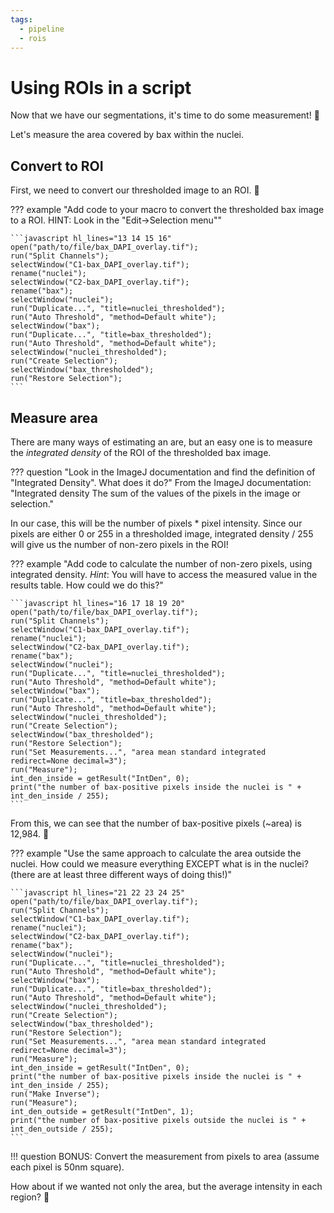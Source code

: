 ```yaml
---
tags:
  - pipeline
  - rois
---
```

# Using ROIs in a script

Now that we have our segmentations, it's time to do some measurement! :triangular_ruler:

Let's measure the area covered by bax within the nuclei.

## Convert to ROI

First, we need to convert our thresholded image to an ROI. :thinking:

??? example "Add code to your macro to convert the thresholded bax image to a ROI. HINT: Look in the "Edit->Selection menu""

    ```javascript hl_lines="13 14 15 16"
    open("path/to/file/bax_DAPI_overlay.tif");
    run("Split Channels");
    selectWindow("C1-bax_DAPI_overlay.tif");
    rename("nuclei");
    selectWindow("C2-bax_DAPI_overlay.tif");
    rename("bax");
    selectWindow("nuclei");
    run("Duplicate...", "title=nuclei_thresholded");
    run("Auto Threshold", "method=Default white");
    selectWindow("bax");
    run("Duplicate...", "title=bax_thresholded");
    run("Auto Threshold", "method=Default white");
    selectWindow("nuclei_thresholded");
    run("Create Selection");
    selectWindow("bax_thresholded");
    run("Restore Selection");
    ```

## Measure area

There are many ways of estimating an are, but an easy one is to
measure the *integrated density* of the ROI of the thresholded bax image.

??? question "Look in the ImageJ documentation and find the definition of "Integrated Density". What does it do?"
    From the ImageJ documentation: "Integrated density The sum of the values of
    the pixels in the image or selection."

 In our case, this will be the number of pixels * pixel intensity. Since our
 pixels are either 0 or 255 in a thresholded image, integrated density / 255
 will give us the number of non-zero pixels in the ROI!

??? example "Add code to calculate the number of non-zero pixels, using integrated density. *Hint*: You will have to access the measured value in the results table. How could we do this?"

    ```javascript hl_lines="16 17 18 19 20"
    open("path/to/file/bax_DAPI_overlay.tif");
    run("Split Channels");
    selectWindow("C1-bax_DAPI_overlay.tif");
    rename("nuclei");
    selectWindow("C2-bax_DAPI_overlay.tif");
    rename("bax");
    selectWindow("nuclei");
    run("Duplicate...", "title=nuclei_thresholded");
    run("Auto Threshold", "method=Default white");
    selectWindow("bax");
    run("Duplicate...", "title=bax_thresholded");
    run("Auto Threshold", "method=Default white");
    selectWindow("nuclei_thresholded");
    run("Create Selection");
    selectWindow("bax_thresholded");
    run("Restore Selection");
    run("Set Measurements...", "area mean standard integrated redirect=None decimal=3");
    run("Measure");
    int_den_inside = getResult("IntDen", 0);
    print("the number of bax-positive pixels inside the nuclei is " + int_den_inside / 255);
    ```

From this, we can see that the number of bax-positive pixels (~area) is 12,984. :tada:

??? example "Use the same approach to calculate the area outside the nuclei. How could we measure everything EXCEPT what is in the nuclei? (there are at least three different ways of doing this!)"

    ```javascript hl_lines="21 22 23 24 25"
    open("path/to/file/bax_DAPI_overlay.tif");
    run("Split Channels");
    selectWindow("C1-bax_DAPI_overlay.tif");
    rename("nuclei");
    selectWindow("C2-bax_DAPI_overlay.tif");
    rename("bax");
    selectWindow("nuclei");
    run("Duplicate...", "title=nuclei_thresholded");
    run("Auto Threshold", "method=Default white");
    selectWindow("bax");
    run("Duplicate...", "title=bax_thresholded");
    run("Auto Threshold", "method=Default white");
    selectWindow("nuclei_thresholded");
    run("Create Selection");
    selectWindow("bax_thresholded");
    run("Restore Selection");
    run("Set Measurements...", "area mean standard integrated redirect=None decimal=3");
    run("Measure");
    int_den_inside = getResult("IntDen", 0);
    print("the number of bax-positive pixels inside the nuclei is " + int_den_inside / 255);
    run("Make Inverse");
    run("Measure");
    int_den_outside = getResult("IntDen", 1);
    print("the number of bax-positive pixels outside the nuclei is " + int_den_outside / 255);
    ```

!!! question
    BONUS: Convert the measurement from pixels to area (assume each pixel is 50nm square).

How about if we wanted not only the area, but the average intensity in each
region? :thinking:
